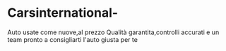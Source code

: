 # Carsinternational-
Auto usate come nuove,al prezzo Qualità garantita,controlli accurati e un team pronto a consigliarti l'auto giusta per te 
